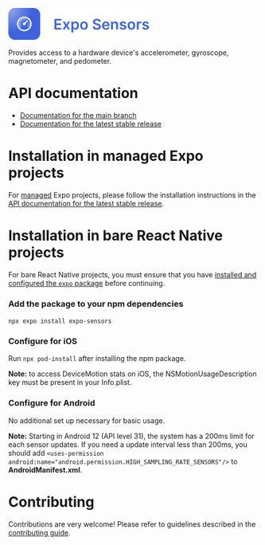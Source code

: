 <p>
  <a href="https://docs.expo.dev/versions/latest/sdk/sensors/">
    <img
      src="../../.github/resources/expo-sensors.svg"
      alt="expo-sensors"
      height="64" />
  </a>
</p>

Provides access to a hardware device's accelerometer, gyroscope, magnetometer, and pedometer.

# API documentation

- [Documentation for the main branch](https://github.com/expo/expo/blob/main/docs/pages/versions/unversioned/sdk/sensors.mdx)
- [Documentation for the latest stable release](https://docs.expo.dev/versions/latest/sdk/sensors/)

# Installation in managed Expo projects

For [managed](https://docs.expo.dev/archive/managed-vs-bare/) Expo projects, please follow the installation instructions in the [API documentation for the latest stable release](https://docs.expo.dev/versions/latest/sdk/sensors/).

# Installation in bare React Native projects

For bare React Native projects, you must ensure that you have [installed and configured the `expo` package](https://docs.expo.dev/bare/installing-expo-modules/) before continuing.

### Add the package to your npm dependencies

```
npx expo install expo-sensors
```

### Configure for iOS

Run `npx pod-install` after installing the npm package.

**Note:** to access DeviceMotion stats on iOS, the NSMotionUsageDescription key must be present in your Info.plist.

### Configure for Android

No additional set up necessary for basic usage.

**Note:** Starting in Android 12 (API level 31), the system has a 200ms limit for each sensor updates. If you need a update interval less than 200ms, you should add `<uses-permission android:name="android.permission.HIGH_SAMPLING_RATE_SENSORS"/>` to **AndroidManifest.xml**.

# Contributing

Contributions are very welcome! Please refer to guidelines described in the [contributing guide](https://github.com/expo/expo/blob/main/CONTRIBUTING.md).
